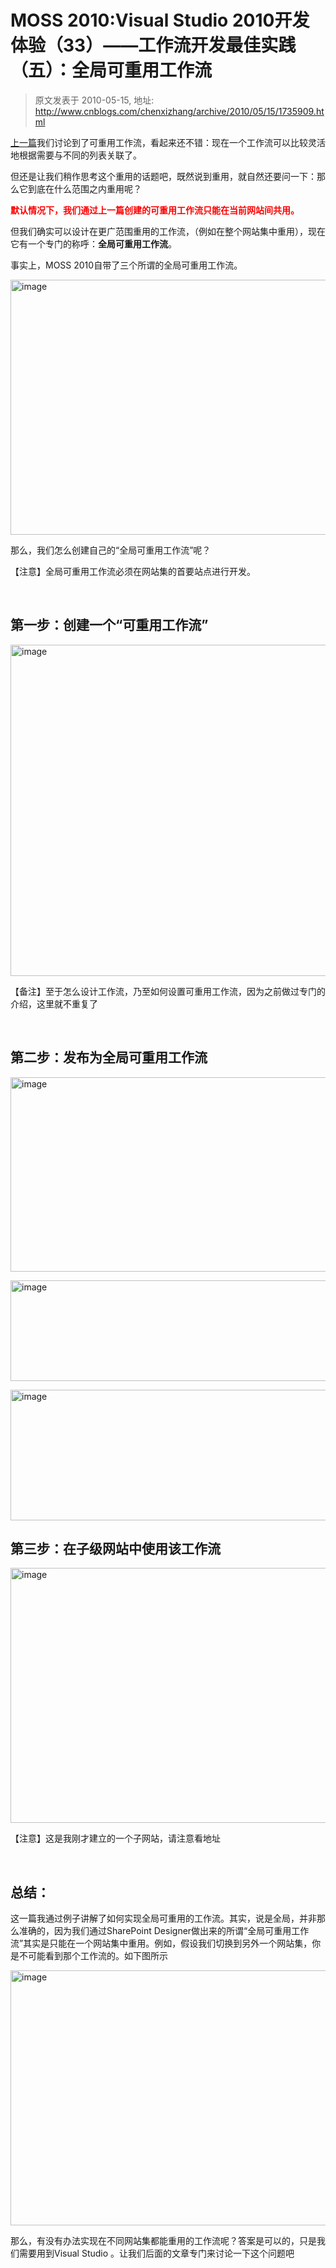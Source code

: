 # MOSS 2010:Visual Studio 2010开发体验（33）&mdash;&mdash;工作流开发最佳实践（五）：全局可重用工作流 
> 原文发表于 2010-05-15, 地址: http://www.cnblogs.com/chenxizhang/archive/2010/05/15/1735909.html 


<p><a href="http://www.cnblogs.com/chenxizhang/archive/2010/05/14/1735816.html">上一篇</a>我们讨论到了可重用工作流，看起来还不错：现在一个工作流可以比较灵活地根据需要与不同的列表关联了。</p> <p>但还是让我们稍作思考这个重用的话题吧，既然说到重用，就自然还要问一下：那么它到底在什么范围之内重用呢？</p> <p><strong><font color="#ff0000">默认情况下，我们通过上一篇创建的可重用工作流只能在当前网站间共用。</font></strong></p> <p>但我们确实可以设计在更广范围重用的工作流，（例如在整个网站集中重用），现在它有一个专门的称呼：<strong>全局可重用工作流</strong>。</p> <p>事实上，MOSS 2010自带了三个所谓的全局可重用工作流。</p> <p><a href="http://images.cnblogs.com/cnblogs_com/chenxizhang/WindowsLiveWriter/MOSS2010VisualStudio201033_6E3D/image_2.png" class="thickbox"><img title="image" border="0" alt="image" src="http://images.cnblogs.com/cnblogs_com/chenxizhang/WindowsLiveWriter/MOSS2010VisualStudio201033_6E3D/image_thumb.png" width="1030" height="408"></a> </p> <p>那么，我们怎么创建自己的“全局可重用工作流”呢？</p> <p>【注意】全局可重用工作流必须在网站集的首要站点进行开发。</p> <p>&nbsp;</p> <h2>第一步：创建一个“可重用工作流”</h2> <p><a href="http://images.cnblogs.com/cnblogs_com/chenxizhang/WindowsLiveWriter/MOSS2010VisualStudio201033_6E3D/image_4.png" class="thickbox"><img title="image" border="0" alt="image" src="http://images.cnblogs.com/cnblogs_com/chenxizhang/WindowsLiveWriter/MOSS2010VisualStudio201033_6E3D/image_thumb_1.png" width="704" height="530"></a> </p> <p>【备注】至于怎么设计工作流，乃至如何设置可重用工作流，因为之前做过专门的介绍，这里就不重复了</p> <p>&nbsp;</p> <h2>第二步：发布为全局可重用工作流</h2> <p><a href="http://images.cnblogs.com/cnblogs_com/chenxizhang/WindowsLiveWriter/MOSS2010VisualStudio201033_6E3D/image_6.png" class="thickbox"><img title="image" border="0" alt="image" src="http://images.cnblogs.com/cnblogs_com/chenxizhang/WindowsLiveWriter/MOSS2010VisualStudio201033_6E3D/image_thumb_2.png" width="883" height="311"></a> </p> <p></p> <p></p> <p><a href="http://images.cnblogs.com/cnblogs_com/chenxizhang/WindowsLiveWriter/MOSS2010VisualStudio201033_6E3D/image_8.png" class="thickbox"><img title="image" border="0" alt="image" src="http://images.cnblogs.com/cnblogs_com/chenxizhang/WindowsLiveWriter/MOSS2010VisualStudio201033_6E3D/image_thumb_3.png" width="802" height="161"></a> </p> <p><a href="http://images.cnblogs.com/cnblogs_com/chenxizhang/WindowsLiveWriter/MOSS2010VisualStudio201033_6E3D/image_10.png" class="thickbox"><img title="image" border="0" alt="image" src="http://images.cnblogs.com/cnblogs_com/chenxizhang/WindowsLiveWriter/MOSS2010VisualStudio201033_6E3D/image_thumb_4.png" width="1032" height="209"></a> </p> <h2>第三步：在子级网站中使用该工作流</h2> <p><a href="http://images.cnblogs.com/cnblogs_com/chenxizhang/WindowsLiveWriter/MOSS2010VisualStudio201033_6E3D/image_12.png" class="thickbox"><img title="image" border="0" alt="image" src="http://images.cnblogs.com/cnblogs_com/chenxizhang/WindowsLiveWriter/MOSS2010VisualStudio201033_6E3D/image_thumb_5.png" width="769" height="408"></a> </p> <p></p> <p></p> <p>【注意】这是我刚才建立的一个子网站，请注意看地址</p> <p>&nbsp;</p> <h2>总结：</h2> <p>这一篇我通过例子讲解了如何实现全局可重用的工作流。其实，说是全局，并非那么准确的，因为我们通过SharePoint Designer做出来的所谓“全局可重用工作流”其实是只能在一个网站集中重用。例如，假设我们切换到另外一个网站集，你是不可能看到那个工作流的。如下图所示</p> <p><a href="http://images.cnblogs.com/cnblogs_com/chenxizhang/WindowsLiveWriter/MOSS2010VisualStudio201033_6E3D/image_14.png" class="thickbox"><img title="image" border="0" alt="image" src="http://images.cnblogs.com/cnblogs_com/chenxizhang/WindowsLiveWriter/MOSS2010VisualStudio201033_6E3D/image_thumb_6.png" width="764" height="408"></a> </p> <p>那么，有没有办法实现在不同网站集都能重用的工作流呢？答案是可以的，只是我们需要用到Visual Studio 。让我们后面的文章专门来讨论一下这个问题吧</p>